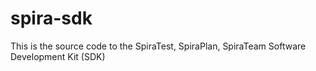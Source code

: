 # spira-sdk
This is the source code to the SpiraTest, SpiraPlan, SpiraTeam Software Development Kit (SDK)
